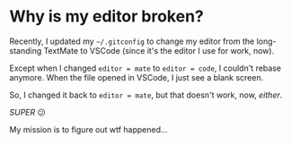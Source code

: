 # Why is my editor broken?

Recently, I updated my `~/.gitconfig` to change my editor from the long-standing TextMate to VSCode (since it's the editor I use for work, now). 

Except when I changed `editor = mate` to `editor = code`, I couldn't rebase anymore. When the file opened in VSCode, I just see a blank screen.

So, I changed it back to `editor = mate`, but that doesn't work, now, _either_. 

_SUPER_ 😕

My mission is to figure out wtf happened… 